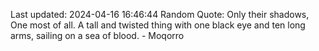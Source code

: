 Last updated: 2024-04-16 16:46:44
Random Quote: Only their shadows, One most of all.  A tall and twisted thing with one black eye and ten long arms, sailing on a sea of blood.  -  Moqorro